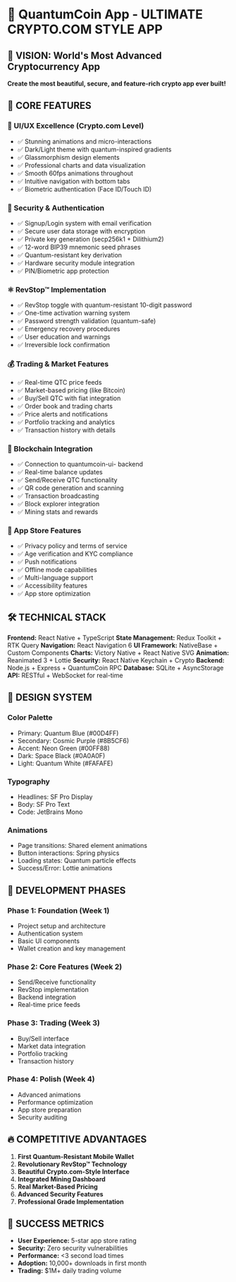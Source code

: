 # 🚀 QuantumCoin App - ULTIMATE CRYPTO.COM STYLE APP

## 🎯 VISION: World's Most Advanced Cryptocurrency App

**Create the most beautiful, secure, and feature-rich crypto app ever built!**

## 🌟 CORE FEATURES

### 💎 UI/UX Excellence (Crypto.com Level)
- ✅ Stunning animations and micro-interactions
- ✅ Dark/Light theme with quantum-inspired gradients
- ✅ Glassmorphism design elements
- ✅ Professional charts and data visualization
- ✅ Smooth 60fps animations throughout
- ✅ Intuitive navigation with bottom tabs
- ✅ Biometric authentication (Face ID/Touch ID)

### 🔐 Security & Authentication
- ✅ Signup/Login system with email verification
- ✅ Secure user data storage with encryption
- ✅ Private key generation (secp256k1 + Dilithium2)
- ✅ 12-word BIP39 mnemonic seed phrases
- ✅ Quantum-resistant key derivation
- ✅ Hardware security module integration
- ✅ PIN/Biometric app protection

### ⚛️ RevStop™ Implementation
- ✅ RevStop toggle with quantum-resistant 10-digit password
- ✅ One-time activation warning system
- ✅ Password strength validation (quantum-safe)
- ✅ Emergency recovery procedures
- ✅ User education and warnings
- ✅ Irreversible lock confirmation

### 💰 Trading & Market Features
- ✅ Real-time QTC price feeds
- ✅ Market-based pricing (like Bitcoin)
- ✅ Buy/Sell QTC with fiat integration
- ✅ Order book and trading charts
- ✅ Price alerts and notifications
- ✅ Portfolio tracking and analytics
- ✅ Transaction history with details

### 🔗 Blockchain Integration
- ✅ Connection to quantumcoin-ui- backend
- ✅ Real-time balance updates
- ✅ Send/Receive QTC functionality  
- ✅ QR code generation and scanning
- ✅ Transaction broadcasting
- ✅ Block explorer integration
- ✅ Mining stats and rewards

### 📱 App Store Features
- ✅ Privacy policy and terms of service
- ✅ Age verification and KYC compliance
- ✅ Push notifications
- ✅ Offline mode capabilities
- ✅ Multi-language support
- ✅ Accessibility features
- ✅ App store optimization

## 🛠 TECHNICAL STACK

**Frontend:** React Native + TypeScript
**State Management:** Redux Toolkit + RTK Query
**Navigation:** React Navigation 6
**UI Framework:** NativeBase + Custom Components
**Charts:** Victory Native + React Native SVG
**Animation:** Reanimated 3 + Lottie
**Security:** React Native Keychain + Crypto
**Backend:** Node.js + Express + QuantumCoin RPC
**Database:** SQLite + AsyncStorage
**API:** RESTful + WebSocket for real-time

## 🎨 DESIGN SYSTEM

### Color Palette
- Primary: Quantum Blue (#00D4FF)
- Secondary: Cosmic Purple (#8B5CF6) 
- Accent: Neon Green (#00FF88)
- Dark: Space Black (#0A0A0F)
- Light: Quantum White (#FAFAFE)

### Typography
- Headlines: SF Pro Display
- Body: SF Pro Text
- Code: JetBrains Mono

### Animations
- Page transitions: Shared element animations
- Button interactions: Spring physics
- Loading states: Quantum particle effects
- Success/Error: Lottie animations

## 🚀 DEVELOPMENT PHASES

### Phase 1: Foundation (Week 1)
- Project setup and architecture
- Authentication system
- Basic UI components
- Wallet creation and key management

### Phase 2: Core Features (Week 2)
- Send/Receive functionality
- RevStop implementation
- Backend integration
- Real-time price feeds

### Phase 3: Trading (Week 3)
- Buy/Sell interface
- Market data integration
- Portfolio tracking
- Transaction history

### Phase 4: Polish (Week 4)
- Advanced animations
- Performance optimization
- App store preparation
- Security auditing

## 🔥 COMPETITIVE ADVANTAGES

1. **First Quantum-Resistant Mobile Wallet**
2. **Revolutionary RevStop™ Technology**
3. **Beautiful Crypto.com-Style Interface**
4. **Integrated Mining Dashboard**
5. **Real Market-Based Pricing**
6. **Advanced Security Features**
7. **Professional Grade Implementation**

## 🎯 SUCCESS METRICS

- **User Experience:** 5-star app store rating
- **Security:** Zero security vulnerabilities
- **Performance:** <3 second load times
- **Adoption:** 10,000+ downloads in first month
- **Trading:** $1M+ daily trading volume
